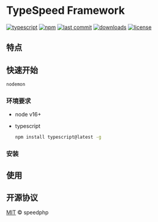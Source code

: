 # TypeSpeed Framework

[![typescript](https://badgen.net/badge/icon/TypeScript?icon=typescript&label)](https://www.npmjs.com/package/typespeed)
[![npm](https://badgen.net/npm/v/typespeed?color=cyan)](https://www.npmjs.com/package/typespeed)
[![last commit](https://img.shields.io/github/last-commit/speedphp/typespeed)](https://github.com/SpeedPHP/typespeed/commits/main)
[![downloads](https://badgen.net/npm/dt/typespeed?color=pink)](https://www.npmjs.com/package/typespeed)
[![license](https://badgen.net/github/license/speedphp/typespeed)](https://github.com/SpeedPHP/typespeed/blob/main/LICENSE)

## 特点



## 快速开始

```sh
nodemon
```

### 环境要求

* node v16+

* typescript
  ```sh
  npm install typescript@latest -g
  ```

### 安装

## 使用

## 开源协议

[MIT](LICENSE) © speedphp
